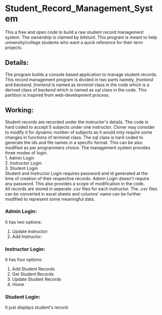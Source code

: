 # Student_Record_Management_System
This a free and open code to build a raw student record management system. The ownership is claimed by *bitstunt*. This program is meant to help university/college students who want a quick reference for their term projects.
## Details:
The program builds a console based application to manage student records. This record management program is divided in two parts namely, *frontend* and *backend*. *frontend* is named as *terminal* class in the code which is a derived class of *backend* which is named as *sql* class in the code. This partition is inspired from web-development process.
## Working:
Student records are recorded under the instructor's details. The code is hard coded to accept 5 subjects under one instructor. Cloner may consider to modify it for dynamic number of subjects as it would only require some changes in functions of *terminal* class. The sql class is hard coded to generate the ids and file names in a specific format. This can be also modified as per programmers choice.
    The management system provides three modes of login.<br />
    1. Admin Login <br />
    2. Instructor Login <br />
    3. Student Login <br />
Student and Instructor Login requires password and id generated at the time of creation of their respective records. Admin Login doesn't require any password. This also provides a scope of modification in the code. <br />
All records are stored in seperate _.csv_  files for each instructor. The _.csv_  files can be converted in excel sheets and columns' name can be further modified to represent some meaningful data.
### Admin Login:
It has two options: <br />
1. Update Instructor: <br />
2. Add Instructor: <br />
### Instructor Login:
It has four options: <br />
1. Add Student Records <br />
2. Get Student Records <br />
3. Update Student Records <br />
4. Home <br />
### Student Login:
It just displays student's record.
